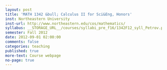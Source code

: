 ```yaml
---
layout: post
title: 'MATH 1342 &bull; Calculus II for Sci&Eng, Honors'
inst: Northeastern University
inst-url: http://www.northeastern.edu/cos/mathematics/
syllabus: __STORAGE_URL__/courses/syllabi_pre_f16/1342F12_syll_Petrov.pdf
semester: Fall 2012
date: 2012-09-01 02:00:00
comments: false
categories: teaching
published: true
more-text: Course webpage
no-page: true
---
```

